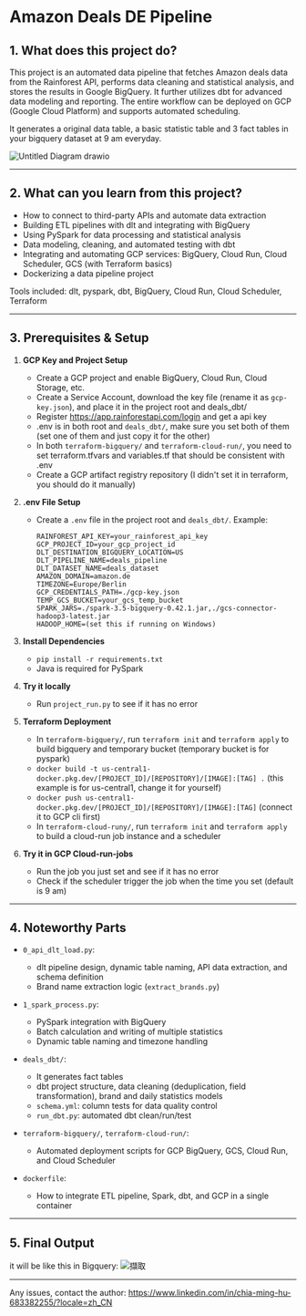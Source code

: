 # Amazon Deals DE Pipeline

## 1. What does this project do?

This project is an automated data pipeline that fetches Amazon deals data from the Rainforest API, performs data cleaning and statistical analysis, and stores the results in Google BigQuery. It further utilizes dbt for advanced data modeling and reporting. The entire workflow can be deployed on GCP (Google Cloud Platform) and supports automated scheduling.

It generates a original data table, a basic statistic table and 3 fact tables in your bigquery dataset at 9 am everyday. 

![Untitled Diagram drawio](https://github.com/user-attachments/assets/419d7c76-9099-4395-a2e7-eed305b53779)

---

## 2. What can you learn from this project?

- How to connect to third-party APIs and automate data extraction
- Building ETL pipelines with dlt and integrating with BigQuery
- Using PySpark for data processing and statistical analysis
- Data modeling, cleaning, and automated testing with dbt
- Integrating and automating GCP services: BigQuery, Cloud Run, Cloud Scheduler, GCS (with Terraform basics)
- Dockerizing a data pipeline project

Tools included: dlt, pyspark, dbt, BigQuery, Cloud Run, Cloud Scheduler, Terraform

---

## 3. Prerequisites & Setup

1. **GCP Key and Project Setup**
   - Create a GCP project and enable BigQuery, Cloud Run, Cloud Storage, etc.
   - Create a Service Account, download the key file (rename it as `gcp-key.json`), and place it in the project root and deals_dbt/
   - Register https://app.rainforestapi.com/login and get a api key
   - .env is in both root and `deals_dbt/`, make sure you set both of them (set one of them and just copy it for the other)
   - In both `terraform-bigquery/` and `terraform-cloud-run/`, you need to set terraform.tfvars and variables.tf that should be consistent with .env
   - Create a GCP artifact registry repository (I didn't set it in terraform, you should do it manually)

2. **.env File Setup**
   - Create a `.env` file in the project root and `deals_dbt/`. Example:
     ```
     RAINFOREST_API_KEY=your_rainforest_api_key
     GCP_PROJECT_ID=your_gcp_project_id
     DLT_DESTINATION_BIGQUERY_LOCATION=US
     DLT_PIPELINE_NAME=deals_pipeline
     DLT_DATASET_NAME=deals_dataset
     AMAZON_DOMAIN=amazon.de
     TIMEZONE=Europe/Berlin
     GCP_CREDENTIALS_PATH=./gcp-key.json
     TEMP_GCS_BUCKET=your_gcs_temp_bucket
     SPARK_JARS=./spark-3.5-bigquery-0.42.1.jar,./gcs-connector-hadoop3-latest.jar
     HADOOP_HOME=(set this if running on Windows)
     ```
3. **Install Dependencies**
   - `pip install -r requirements.txt`
   - Java is required for PySpark

4. **Try it locally**
   - Run `project_run.py` to see if it has no error

5. **Terraform Deployment**
   - In `terraform-bigquery/`, run `terraform init` and `terraform apply` to build bigquery and temporary bucket (temporary bucket is for pyspark)
   - `docker build -t us-central1-docker.pkg.dev/[PROJECT_ID]/[REPOSITORY]/[IMAGE]:[TAG] .` (this example is for us-central1, change it for yourself)
   - `docker push us-central1-docker.pkg.dev/[PROJECT_ID]/[REPOSITORY]/[IMAGE]:[TAG]` (connect it to GCP cli first)
   - In `terraform-cloud-runy/`, run `terraform init` and `terraform apply` to build a cloud-run job instance and a scheduler

3. **Try it in GCP Cloud-run-jobs**
   - Run the job you just set and see if it has no error
   - Check if the scheduler trigger the job when the time you set (default is 9 am)

---

## 4. Noteworthy Parts

- `0_api_dlt_load.py`:  
  - dlt pipeline design, dynamic table naming, API data extraction, and schema definition
  - Brand name extraction logic (`extract_brands.py`)

- `1_spark_process.py`:  
  - PySpark integration with BigQuery
  - Batch calculation and writing of multiple statistics
  - Dynamic table naming and timezone handling

- `deals_dbt/`:
  - It generates fact tables 
  - dbt project structure, data cleaning (deduplication, field transformation), brand and daily statistics models
  - `schema.yml`: column tests for data quality control
  - `run_dbt.py`: automated dbt clean/run/test

- `terraform-bigquery/`, `terraform-cloud-run/`:  
  - Automated deployment scripts for GCP BigQuery, GCS, Cloud Run, and Cloud Scheduler

- `dockerfile`:  
  - How to integrate ETL pipeline, Spark, dbt, and GCP in a single container

---

## 5. Final Output

it will be like this in Bigquery:
![擷取](https://github.com/user-attachments/assets/e0087607-6b2a-4e85-b833-8e170791a1a1)


---

Any issues, contact the author:
https://www.linkedin.com/in/chia-ming-hu-683382255/?locale=zh_CN

